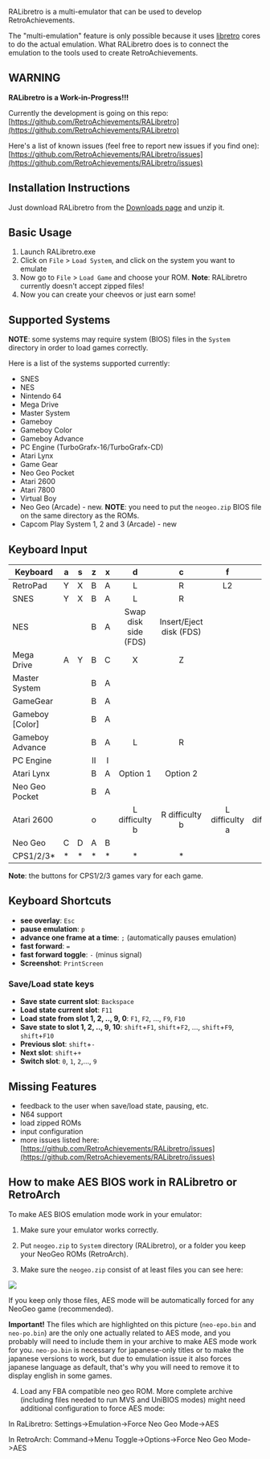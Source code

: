 RALibretro is a multi-emulator that can be used to develop RetroAchievements.

The "multi-emulation" feature is only possible because it uses [libretro](https://github.com/libretro/) cores to do the actual emulation. What RALibretro does is to connect the emulation to the tools used to create RetroAchievements.


## WARNING

**RALibretro is a Work-in-Progress!!!**

Currently the development is going on this repo: [https://github.com/RetroAchievements/RALibretro](https://github.com/RetroAchievements/RALibretro)

Here's a list of known issues (feel free to report new issues if you find one): [https://github.com/RetroAchievements/RALibretro/issues](https://github.com/RetroAchievements/RALibretro/issues)


## Installation Instructions

Just download RALibretro from the [Downloads page](Downloads) and unzip it.


## Basic Usage

1. Launch RALibretro.exe
2. Click on `File` > `Load System`, and click on the system you want to emulate
3. Now go to `File` > `Load Game` and choose your ROM. **Note**: RALibretro currently doesn't accept zipped files!
4. Now you can create your cheevos or just earn some!


## Supported Systems

**NOTE**: some systems may require system (BIOS) files in the `System` directory in order to load games correctly.

Here is a list of the systems supported currently:

- SNES
- NES
- Nintendo 64
- Mega Drive
- Master System
- Gameboy
- Gameboy Color
- Gameboy Advance
- PC Engine (TurboGrafx-16/TurboGrafx-CD)
- Atari Lynx
- Game Gear
- Neo Geo Pocket
- Atari 2600
- Atari 7800
- Virtual Boy
- Neo Geo (Arcade) - new. **NOTE**: you need to put the `neogeo.zip` BIOS file on the same directory as the ROMs.
- Capcom Play System 1, 2 and 3 (Arcade) - new


## Keyboard Input

Keyboard       | a | s | z | x | d | c | f  | v  | Enter | Tab| g  | h 
---------------|:-:|:-:|:-:|:-:|:-:|:-:|:--:|:--:|:-----:|:---:|:--:|:--:
RetroPad       | Y | X | B | A | L | R | L2 | R2 | Start | Select| L3 | R3 
SNES           | Y | X | B | A | L | R |    |    | Start | Select|    |    
NES            |   |   | B | A | Swap disk side (FDS) | Insert/Eject disk (FDS) |    |    | Start | Select|    |    
Mega Drive     | A | Y | B | C | X | Z |    |    | Start |       |    |    
Master System  |   |   | B | A |   |   |    |    | Start |       |    |    
GameGear       |   |   | B | A |   |   |    |    | Start |       |    |
Gameboy [Color]|   |   | B | A |   |   |    |    | Start | Select|    |    
Gameboy Advance|   |   | B | A | L | R |    |    | Start | Select|    |    
PC Engine      |   |   | II| I |   |   |    |    | Run   | Select|    |    
Atari Lynx     |   |   | B | A |Option 1 |Option 2 | | | Start | | | 
Neo Geo Pocket |   |   | B | A |   |   |    |    | Start | |    |    
Atari 2600     |   |   | o |   |L difficulty b|R difficulty b|L difficulty a|R difficulty a|Start | Select| | 
Neo Geo        | C | D | A | B |   |   |    |    | Start | Coin|    |    
CPS1/2/3*      | * | * | * | * | * | * |    |    | Start | Coin|    |    

**Note**: the buttons for CPS1/2/3 games vary for each game.

## Keyboard Shortcuts

- **see overlay**: `Esc`
- **pause emulation**: `p`
- **advance one frame at a time**: `;` (automatically pauses emulation)
- **fast forward**: `=`
- **fast forward toggle**: `-` (minus signal)
- **Screenshot**: `PrintScreen`


### Save/Load state keys

- **Save state current slot**: `Backspace`
- **Load state current slot**: `F11`
- **Load state from slot 1, 2, .., 9, 0**: `F1`, `F2`, ..., `F9`, `F10`
- **Save state to slot  1, 2, .., 9, 10**: `shift`+`F1`, `shift`+`F2`, ..., `shift`+`F9`, `shift`+`F10`
- **Previous slot**: `shift`+`-`
- **Next slot**: `shift`+`+`
- **Switch slot**: `0`, `1`, `2`,..., `9`


## Missing Features

- feedback to the user when save/load state, pausing, etc.
- N64 support
- load zipped ROMs
- input configuration
- more issues listed here: [https://github.com/RetroAchievements/RALibretro/issues](https://github.com/RetroAchievements/RALibretro/issues)


## How to make AES BIOS work in RALibretro or RetroArch

To make AES BIOS emulation mode work in your emulator:

1. Make sure your emulator works correctly.

2. Put `neogeo.zip` to `System` directory (RALibretro), or a folder you keep your NeoGeo ROMs (RetroArch).

3. Make sure the `neogeo.zip` consist of at least files you can see here:

![](https://dl.dropboxusercontent.com/s/68l37qbt8myts82/aesminimum.png)

If you keep only those files, AES mode will be automatically forced for any NeoGeo game (recommended).

**Important!** The files which are highlighted on this picture (`neo-epo.bin` and `neo-po.bin`) are the only one actually related to AES mode, and you probably will need to include them in your archive to make AES mode work for you. `neo-po.bin` is necessary for japanese-only titles or to make the japanese versions to work, but due to emulation issue it also forces japanese language as default, that's why you will need to remove it to display english in some games.

4. Load any FBA compatible neo geo ROM. More complete archive (including files needed to run MVS and UniBIOS modes) might need additional configuration to force AES mode:

In RaLibretro: Settings->Emulation->Force Neo Geo Mode->AES

In RetroArch: Command->Menu Toggle->Options->Force Neo Geo Mode->AES